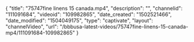 {
    "title": "75747fine linens 15 canada.mp4",
    "description": "",
    "channelid": "111091684",
    "videoid": "109982865",
    "date_created": "1502521466",
    "date_modified": "1504049175",
    "type": "captivate",
    "layout": "channelVideo",
    "url": "\/bbbusa-latest-videos\/75747fine-linens-15-canada-mp4\/111091684-109982865"
}